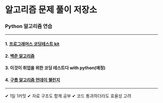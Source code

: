 # 알고리즘 문제 풀이 저장소



### Python 알고리즘 연습
***
#### 1. [프로그래머스 코딩테스트 kit](https://github.com/Hyes-y/algorithm/tree/main/programmers)
#### 2. [백준 알고리즘](https://github.com/Hyes-y/algorithm/tree/main/backjoon)
#### 3. 이것이 취업을 위한 코딩 테스트다 with python(예정)
#### 4. [구름 알고리즘 먼데이 챌린지](https://github.com/Hyes-y/algorithm/tree/main/goorm)
***

✔ 1일 1커밋
✔ 자료 구조도 함께 공부
✔ 코드 통과하더라도 효율성 고려

